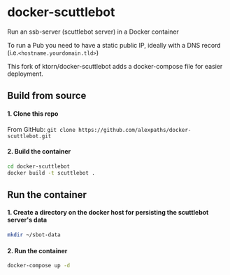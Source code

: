 # docker-scuttlebot
Run an ssb-server (scuttlebot server) in a Docker container

To run a Pub you need to have a static public IP, ideally with a DNS record (i.e.`<hostname.yourdomain.tld>`)

This fork of ktorn/docker-scuttlebot adds a docker-compose file for easier deployment.

## Build from source

#### 1. Clone this repo

From GitHub:
`git clone https://github.com/alexpaths/docker-scuttlebot.git`

#### 2. Build the container

```sh
cd docker-scuttlebot
docker build -t scuttlebot .
```

## Run the container

#### 1. Create a directory on the docker host for persisting the scuttlebot server's data
```sh
mkdir ~/sbot-data
```

#### 2. Run the container
```sh
docker-compose up -d
```
